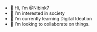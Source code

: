 - 👋 Hi, I’m @Nibink7
- 👀 I’m interested in society
- 🌱 I’m currently learning Digital Ideation
- 💞️ I’m looking to collaborate on things.

<!---
Nibink7/Nibink7 is a ✨ special ✨ repository because its `README.md` (this file) appears on your GitHub profile.
You can click the Preview link to take a look at your changes.
--->
